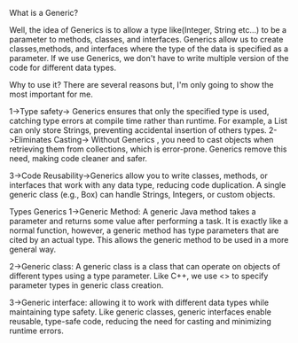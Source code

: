 What is a Generic?

Well, the idea of Generics is to allow a type like(Integer, String etc...) to be a parameter to methods,
classes, and interfaces.
Generics allow us to create classes,methods, and interfaces where  the type of the data is specified as a
parameter. If we use Generics, we don't have to write multiple version of the code for different data types.

Why to use it?
There are several reasons but, I'm only going to show the most important for me.

1->Type safety-> Generics ensures that only the specified type is used, catching type errors at compile time
rather than runtime. For example, a List<String> can only store Strings, preventing accidental insertion of 
others types.
2->Eliminates Casting-> Without Generics , you need to  cast objects  when retrieving them from collections,
which is error-prone. Generics remove this need, making code cleaner and safer.

3->Code Reusability->Generics allow you to write classes, methods, or interfaces that work with any data type,
reducing code duplication. A single generic class (e.g., Box<T>) can handle Strings, Integers, or custom objects.

Types Generics
1->Generic Method: A generic Java method takes a parameter and returns some value after performing a task. 
It is exactly like a normal function, however, a generic method has type parameters that are cited by 
an actual type. This allows the generic method to be used in a more general way.

2->Generic class: A generic class is a class that can operate on objects of different types using a type parameter. 
Like C++, we use <> to specify parameter types in generic class creation. 

3->Generic interface: 
allowing it to work with different data types while maintaining type safety. Like generic classes, generic interfaces
enable reusable, type-safe code, reducing the need for casting and minimizing runtime errors.